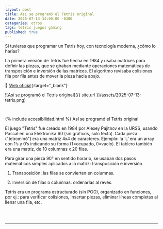 ```yaml
---
layout: post
title: Así se programó el Tetris original
date: 2025-07-13 14:00:00 -0300
categories: otros
tags: tetris juegos gaming
published: true
---
```


Si tuvieras que programar un Tetris hoy, con tecnología moderna, ¿cómo lo harías?

La primera versión de Tetris fue hecha en 1984 y usaba matrices para definir las piezas, que se giraban mediante operaciones matemáticas de transposición e inversión de las matrices. El algoritmo revisaba colisiones fila por fila antes de mover la pieza hacia abajo.

🔗 [Web oficial](https://www.tetris.com/){:target="_blank"}


![Así se programó el Tetris original]({{ site.url }}/assets/2025-07-13-tetris.png)


&nbsp;

{% include accesibilidad.html %}
Así se programó el Tetris original

El juego "Tetris" fue creado en 1984 por Alexey Pajitnov en la URSS, usando Pascal en una Elektronika 60 (sin gráficos, solo texto). Cada pieza ("tetrominó") era una matriz 4x4 de caracteres. Ejemplo: la ‘L’ era un array con 1’s y 0’s indicando su forma (1=ocupado, 0=vacío). El tablero también era una matriz, de 10 columnas x 20 filas.

Para girar una pieza 90° en sentido horario, se usaban dos pasos matemáticos simples aplicados a la matriz: transposición e inversión.

1. Transposición: las filas se convierten en columnas.

2. Inversión de filas o columnas: ordenarlas al revés.

Tetris era un programa estructurado (sin POO), organizado en funciones, por ej.: para verificar colisiones, insertar piezas, eliminar líneas completas al llenar una fila, etc.


</div></details>
<br />&nbsp;
<hr />
